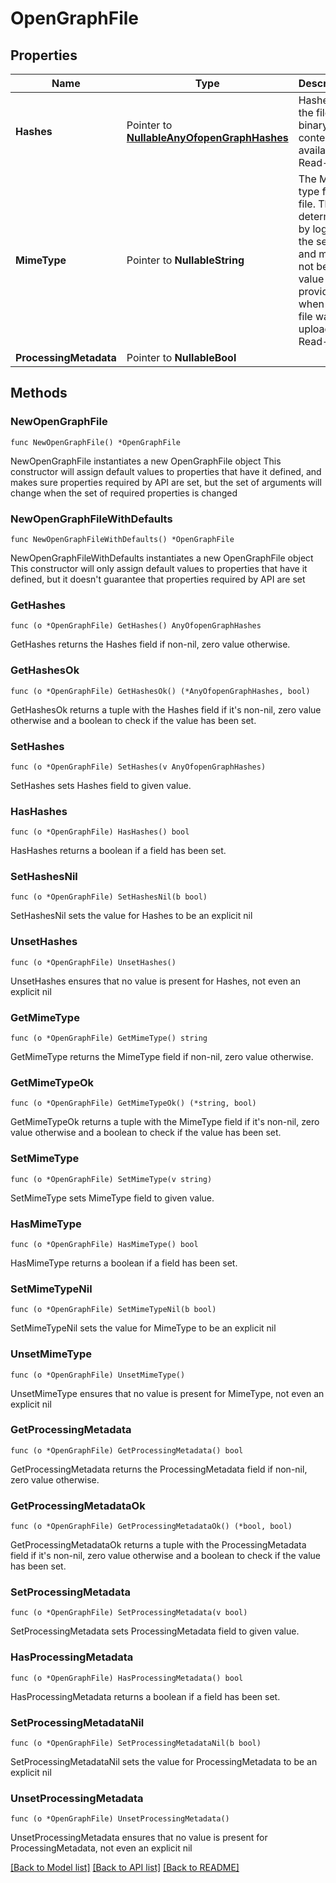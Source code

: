 # OpenGraphFile

## Properties

Name | Type | Description | Notes
------------ | ------------- | ------------- | -------------
**Hashes** | Pointer to [**NullableAnyOfopenGraphHashes**](anyOf&lt;open.graph.hashes&gt;.md) | Hashes of the file&#39;s binary content, if available. Read-only. | [optional] [readonly] 
**MimeType** | Pointer to **NullableString** | The MIME type for the file. This is determined by logic on the server and might not be the value provided when the file was uploaded. Read-only. | [optional] [readonly] 
**ProcessingMetadata** | Pointer to **NullableBool** |  | [optional] 

## Methods

### NewOpenGraphFile

`func NewOpenGraphFile() *OpenGraphFile`

NewOpenGraphFile instantiates a new OpenGraphFile object
This constructor will assign default values to properties that have it defined,
and makes sure properties required by API are set, but the set of arguments
will change when the set of required properties is changed

### NewOpenGraphFileWithDefaults

`func NewOpenGraphFileWithDefaults() *OpenGraphFile`

NewOpenGraphFileWithDefaults instantiates a new OpenGraphFile object
This constructor will only assign default values to properties that have it defined,
but it doesn't guarantee that properties required by API are set

### GetHashes

`func (o *OpenGraphFile) GetHashes() AnyOfopenGraphHashes`

GetHashes returns the Hashes field if non-nil, zero value otherwise.

### GetHashesOk

`func (o *OpenGraphFile) GetHashesOk() (*AnyOfopenGraphHashes, bool)`

GetHashesOk returns a tuple with the Hashes field if it's non-nil, zero value otherwise
and a boolean to check if the value has been set.

### SetHashes

`func (o *OpenGraphFile) SetHashes(v AnyOfopenGraphHashes)`

SetHashes sets Hashes field to given value.

### HasHashes

`func (o *OpenGraphFile) HasHashes() bool`

HasHashes returns a boolean if a field has been set.

### SetHashesNil

`func (o *OpenGraphFile) SetHashesNil(b bool)`

 SetHashesNil sets the value for Hashes to be an explicit nil

### UnsetHashes
`func (o *OpenGraphFile) UnsetHashes()`

UnsetHashes ensures that no value is present for Hashes, not even an explicit nil
### GetMimeType

`func (o *OpenGraphFile) GetMimeType() string`

GetMimeType returns the MimeType field if non-nil, zero value otherwise.

### GetMimeTypeOk

`func (o *OpenGraphFile) GetMimeTypeOk() (*string, bool)`

GetMimeTypeOk returns a tuple with the MimeType field if it's non-nil, zero value otherwise
and a boolean to check if the value has been set.

### SetMimeType

`func (o *OpenGraphFile) SetMimeType(v string)`

SetMimeType sets MimeType field to given value.

### HasMimeType

`func (o *OpenGraphFile) HasMimeType() bool`

HasMimeType returns a boolean if a field has been set.

### SetMimeTypeNil

`func (o *OpenGraphFile) SetMimeTypeNil(b bool)`

 SetMimeTypeNil sets the value for MimeType to be an explicit nil

### UnsetMimeType
`func (o *OpenGraphFile) UnsetMimeType()`

UnsetMimeType ensures that no value is present for MimeType, not even an explicit nil
### GetProcessingMetadata

`func (o *OpenGraphFile) GetProcessingMetadata() bool`

GetProcessingMetadata returns the ProcessingMetadata field if non-nil, zero value otherwise.

### GetProcessingMetadataOk

`func (o *OpenGraphFile) GetProcessingMetadataOk() (*bool, bool)`

GetProcessingMetadataOk returns a tuple with the ProcessingMetadata field if it's non-nil, zero value otherwise
and a boolean to check if the value has been set.

### SetProcessingMetadata

`func (o *OpenGraphFile) SetProcessingMetadata(v bool)`

SetProcessingMetadata sets ProcessingMetadata field to given value.

### HasProcessingMetadata

`func (o *OpenGraphFile) HasProcessingMetadata() bool`

HasProcessingMetadata returns a boolean if a field has been set.

### SetProcessingMetadataNil

`func (o *OpenGraphFile) SetProcessingMetadataNil(b bool)`

 SetProcessingMetadataNil sets the value for ProcessingMetadata to be an explicit nil

### UnsetProcessingMetadata
`func (o *OpenGraphFile) UnsetProcessingMetadata()`

UnsetProcessingMetadata ensures that no value is present for ProcessingMetadata, not even an explicit nil

[[Back to Model list]](../README.md#documentation-for-models) [[Back to API list]](../README.md#documentation-for-api-endpoints) [[Back to README]](../README.md)



